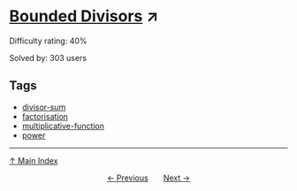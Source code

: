 # [Bounded Divisors](https://projecteuler.net/problem=646) ↗️

Difficulty rating: 40%

Solved by: 303 users
## Tags

- [divisor-sum](../tags/divisor-sum.md)
- [factorisation](../tags/factorisation.md)
- [multiplicative-function](../tags/multiplicative-function.md)
- [power](../tags/power.md)



---

[↑ Main Index](../README.md)


<div align=center><a href='645.md'>← Previous</a> &nbsp;&nbsp; &nbsp;&nbsp;  <a href='647.md'>Next →</a></div>
